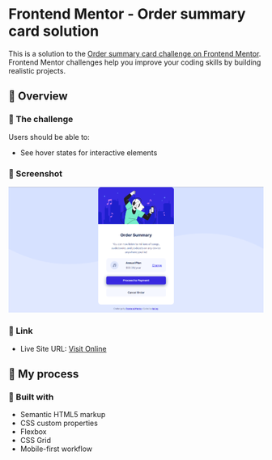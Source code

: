 # Frontend Mentor - Order summary card solution

This is a solution to the [Order summary card challenge on Frontend Mentor](https://www.frontendmentor.io/challenges/order-summary-component-QlPmajDUj). Frontend Mentor challenges help you improve your coding skills by building realistic projects.  

## 👀 Overview

### 🚩 The challenge

Users should be able to:

- See hover states for interactive elements

### 📸 Screenshot

![screenshot](./screenshot.png)


### 🏡 Link

- Live Site URL: [Visit Online](https://luking-frontendmentor-challenges.netlify.app/order-summary-component/)

## 🚧 My process

### 🔖 Built with

- Semantic HTML5 markup
- CSS custom properties
- Flexbox
- CSS Grid
- Mobile-first workflow

